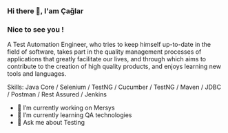 
### Hi there 👋, I'am Çağlar
### Nice to see you !

A Test Automation Engineer, who tries to keep himself up-to-date in the field of software, takes part in the quality management processes of applications that greatly facilitate our lives, and through which aims to contribute to the creation of high quality products, and enjoys learning new tools and languages.

Skills: Java Core / Selenium / TestNG / Cucumber / TestNG / Maven / JDBC / Postman / Rest Assured / Jenkins

- 🔭 I’m currently working on Mersys 
- 🌱 I’m currently learning QA technologies 
- 💬 Ask me about Testing 
